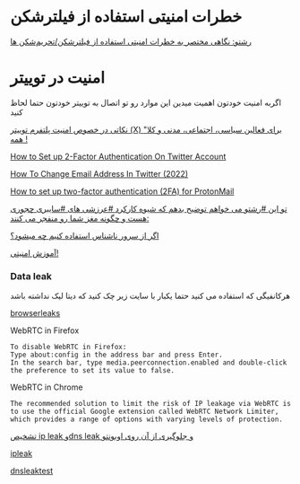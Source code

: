 # خطرات امنیتی استفاده از فیلترشکن

[رشتو: نگاهی مختصر به خطرات امنیتی استفاده از فیلترشکن/تحریم‌شکن ها](https://threadreaderapp.com/thread/1782375834596118656.html)


# امنیت در توییتر

اگربه امنیت خودتون اهمیت میدین این موارد رو تو اتصال به توییتر خودتون حتما لحاظ کنید

[نکاتی در خصوص امنیت پلتفرم توییتر (X) برای فعالین سیاسی، اجتماعی، مدنی و کلا" همه !](https://telegra.ph/%D9%86%DA%A9%D8%A7%D8%AA%DB%8C-%D8%AF%D8%B1-%D8%AE%D8%B5%D9%88%D8%B5-%D8%A7%D9%85%D9%86%DB%8C%D8%AA-%D9%BE%D9%84%D8%AA%D9%81%D8%B1%D9%85-%D8%AA%D9%88%DB%8C%DB%8C%D8%AA%D8%B1-X-%D8%A8%D8%B1%D8%A7%DB%8C-%D9%81%D8%B9%D8%A7%D9%84%DB%8C%D9%86-%D8%B3%DB%8C%D8%A7%D8%B3%DB%8C-%D8%A7%D8%AC%D8%AA%D9%85%D8%A7%D8%B9%DB%8C-%D9%85%D8%AF%D9%86%DB%8C-%D9%88-%DA%A9%D9%84%D8%A7-%D9%87%D9%85%D9%87-02-13)

[ How to Set up 2-Factor Authentication On Twitter Account ](https://www.youtube.com/watch?v=BXLQNr-gaEs)

[ How To Change Email Address In Twitter (2022) ](https://www.youtube.com/watch?v=F-itvjI0r-8)

[ How to set up two-factor authentication (2FA) for ProtonMail ](https://www.youtube.com/watch?v=GgrNWoLyp1g)

[تو این #رشتو می خواهم توضیح بدهم که شیوه کارکرد #عرزشی های #سایبری چجوری هست و چگونه مغز شما رو منفجر می کنند:](https://threadreaderapp.com/thread/1762784314478022916.html?utm_campaign=topunroll)

[اگر از سرور ناشناس استفاده کنیم چه میشود؟](https://threadreaderapp.com/thread/1762770899537690939.html)

[آموزش امنیتی!](https://twitter.com/markpash/status/1765676867296678122)

### Data leak

هرکانفیگی که استفاده می کنید حتما یکبار با سایت زیر چک کنید که دیتا لیک نداشته باشد

[browserleaks](https://browserleaks.com/)


WebRTC in Firefox

    To disable WebRTC in Firefox:
    Type about:config in the address bar and press Enter.
    In the search bar, type media.peerconnection.enabled and double-click the preference to set its value to false.

WebRTC in Chrome

    The recommended solution to limit the risk of IP leakage via WebRTC is to use the official Google extension called WebRTC Network Limiter, which provides a range of options with varying levels of protection.



[ تشخیص ip leak وdns leak و جلوگیری از آن روی اوبونتو](https://www.youtube.com/watch?v=zo7-nJBx-Ss)

[ipleak](https://ipleak.net/)

[dnsleaktest](https://www.dnsleaktest.com)
